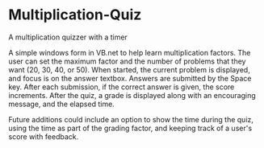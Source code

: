 # Multiplication-Quiz
A multiplication quizzer with a timer

A simple windows form in VB.net to help learn multiplication factors.
The user can set the maximum factor and the number of problems that
they want (20, 30, 40, or 50). When started, the current problem is
displayed, and focus is on the answer textbox. Answers are submitted
by the Space key. After each submission, if the correct answer is given,
the score increments. After the quiz, a grade is displayed along with
an encouraging message, and the elapsed time.

Future additions could include an option to show the time during the
quiz, using the time as part of the grading factor, and keeping track
of a user's score with feedback.

